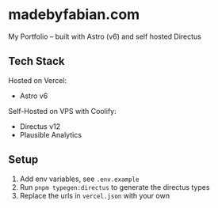 # madebyfabian.com

My Portfolio – built with Astro (v6) and self hosted Directus

## Tech Stack

Hosted on Vercel:

- Astro v6

Self-Hosted on VPS with Coolify:

- Directus v12
- Plausible Analytics

## Setup

1. Add env variables, see `.env.example`
2. Run `pnpm typegen:directus` to generate the directus types
3. Replace the urls in `vercel.json` with your own
